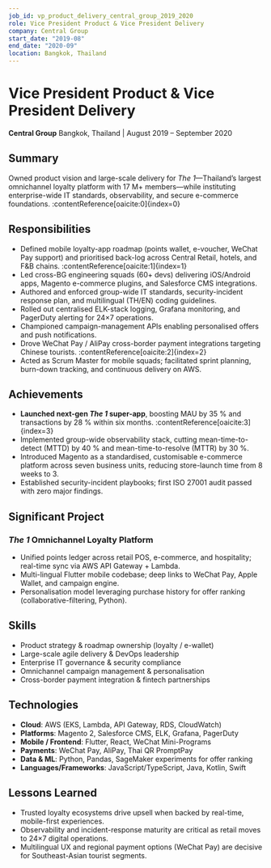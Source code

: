 ```yaml
---
job_id: vp_product_delivery_central_group_2019_2020
role: Vice President Product & Vice President Delivery
company: Central Group
start_date: "2019-08"
end_date: "2020-09"
location: Bangkok, Thailand
---
```

# Vice President Product & Vice President Delivery
**Central Group**
Bangkok, Thailand | August 2019 – September 2020

## Summary
Owned product vision and large-scale delivery for *The 1*—Thailand’s largest omnichannel loyalty platform with 17 M+ members—while instituting enterprise-wide IT standards, observability, and secure e-commerce foundations. :contentReference[oaicite:0]{index=0}

## Responsibilities
- Defined mobile loyalty-app roadmap (points wallet, e-voucher, WeChat Pay support) and prioritised back-log across Central Retail, hotels, and F&B chains. :contentReference[oaicite:1]{index=1}
- Led cross-BG engineering squads (60+ devs) delivering iOS/Android apps, Magento e-commerce plugins, and Salesforce CMS integrations.
- Authored and enforced group-wide IT standards, security-incident response plan, and multilingual (TH/EN) coding guidelines.
- Rolled out centralised ELK-stack logging, Grafana monitoring, and PagerDuty alerting for 24×7 operations.
- Championed campaign-management APIs enabling personalised offers and push notifications.
- Drove WeChat Pay / AliPay cross-border payment integrations targeting Chinese tourists. :contentReference[oaicite:2]{index=2}
- Acted as Scrum Master for mobile squads; facilitated sprint planning, burn-down tracking, and continuous delivery on AWS.

## Achievements
- **Launched next-gen *The 1* super-app**, boosting MAU by 35 % and transactions by 28 % within six months. :contentReference[oaicite:3]{index=3}
- Implemented group-wide observability stack, cutting mean-time-to-detect (MTTD) by 40 % and mean-time-to-resolve (MTTR) by 30 %.
- Introduced Magento as a standardised, customisable e-commerce platform across seven business units, reducing store-launch time from 8 weeks to 3.
- Established security-incident playbooks; first ISO 27001 audit passed with zero major findings.

## Significant Project
### *The 1* Omnichannel Loyalty Platform
- Unified points ledger across retail POS, e-commerce, and hospitality; real-time sync via AWS API Gateway + Lambda.
- Multi-lingual Flutter mobile codebase; deep links to WeChat Pay, Apple Wallet, and campaign engine.
- Personalisation model leveraging purchase history for offer ranking (collaborative-filtering, Python).

## Skills
- Product strategy & roadmap ownership (loyalty / e-wallet)
- Large-scale agile delivery & DevOps leadership
- Enterprise IT governance & security compliance
- Omnichannel campaign management & personalisation
- Cross-border payment integration & fintech partnerships

## Technologies
- **Cloud**: AWS (EKS, Lambda, API Gateway, RDS, CloudWatch)
- **Platforms**: Magento 2, Salesforce CMS, ELK, Grafana, PagerDuty
- **Mobile / Frontend**: Flutter, React, WeChat Mini-Programs
- **Payments**: WeChat Pay, AliPay, Thai QR PromptPay
- **Data & ML**: Python, Pandas, SageMaker experiments for offer ranking
- **Languages/Frameworks**: JavaScript/TypeScript, Java, Kotlin, Swift

## Lessons Learned
- Trusted loyalty ecosystems drive upsell when backed by real-time, mobile-first experiences.
- Observability and incident-response maturity are critical as retail moves to 24×7 digital operations.
- Multilingual UX and regional payment options (WeChat Pay) are decisive for Southeast-Asian tourist segments.


